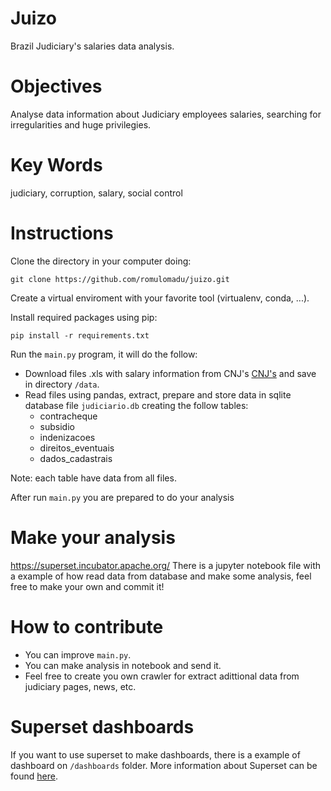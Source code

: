 # Juizo

Brazil Judiciary's salaries data analysis.
 
# Objectives

Analyse data information about Judiciary employees salaries, searching for irregularities and huge privilegies. 

# Key Words

judiciary, corruption, salary, social control

# Instructions

Clone the directory in your computer doing: 

`git clone https://github.com/romulomadu/juizo.git`

Create a virtual enviroment with your favorite tool (virtualenv, conda, ...).

Install required packages using pip:

`pip install -r requirements.txt`

Run the `main.py` program, it will do the follow:

* Download files .xls with salary information from CNJ's [CNJ's](http://www.cnj.jus.br/transparencia/remuneracao-dos-magistrados) and save in directory `/data`.
* Read files using pandas, extract, prepare and store data in sqlite database file `judiciario.db` creating the follow tables:
  - contracheque
  - subsidio
  - indenizacoes
  - direitos_eventuais
  - dados_cadastrais

Note: each table have data from all files.

After run `main.py` you are prepared to do your analysis 

# Make your analysis
https://superset.incubator.apache.org/
There is a jupyter notebook file with a example of how read data from database and make some analysis, feel free to make your own and commit it!

# How to contribute

- You can improve `main.py`.
- You can make analysis in notebook and send it.
- Feel free to create you own crawler for extract adittional data from judiciary pages, news, etc.

# Superset dashboards

If you want to use superset to make dashboards, there is a example of dashboard on `/dashboards` folder. More information about Superset can be found [here](https://superset.incubator.apache.org/).


  

 





